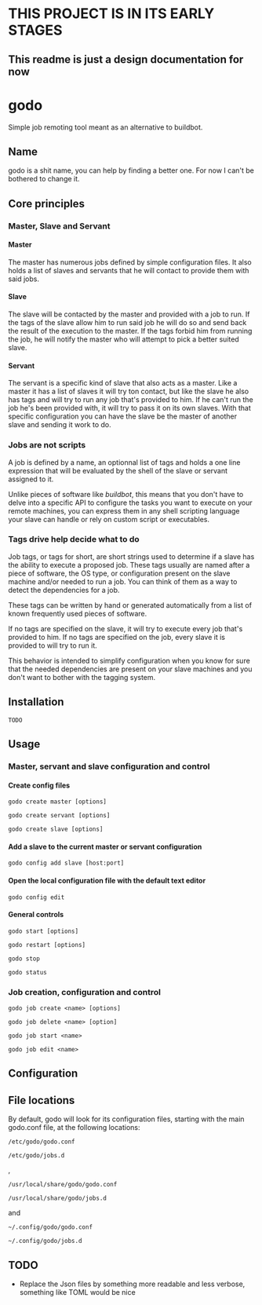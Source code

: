 # THIS PROJECT IS IN ITS EARLY STAGES

## This readme is just a design documentation for now

# godo

Simple job remoting tool meant as an alternative to buildbot.

## Name

godo is a shit name, you can help by finding a better one. For now I can't be bothered to change it.

## Core principles

### Master, Slave and Servant

#### Master

The master has numerous jobs defined by simple configuration files. It also holds a list of slaves and servants that he will contact to provide them with said jobs.

#### Slave

The slave will be contacted by the master and provided with a job to run. If the tags of the slave allow him to run said job he will do so and send back the result of the execution to the master. If the tags forbid him from running the job, he will notify the master who will attempt to pick a better suited slave.

#### Servant

The servant is a specific kind of slave that also acts as a master. Like a master it has a list of slaves it will try ton contact, but like the slave he also has tags and will try to run any job that's provided to him. If he can't run the job he's been provided with, it will try to pass it on its own slaves. With that specific configuration you can have the slave be the master of another slave and sending it work to do.

### Jobs are not scripts

A job is defined by a name, an optionnal list of tags and holds a one line expression that will be evaluated by the shell of the slave or servant assigned to it.

Unlike pieces of software like _buildbot_, this means that you don't have to delve into a specific API to configure the tasks you want to execute on your remote machines, you can express them in any shell scripting language your slave can handle or rely on custom script or executables.

### Tags drive help decide what to do

Job tags, or tags for short, are short strings used to determine if a slave has the ability to execute a proposed job. These tags usually are named after a piece of software, the OS type, or configuration present on the slave machine and/or needed to run a job. You can think of them as a way to detect the dependencies for a job.

These tags can be written by hand or generated automatically from a list of known frequently used pieces of software.

If no tags are specified on the slave, it will try to execute every job that's provided to him. If no tags are specified on the job, every slave it is provided to will try to run it.

This behavior is intended to simplify configuration when you know for sure that the needed dependencies are present on your slave machines and you don't want to bother with the tagging system.

## Installation

    TODO

## Usage

### Master, servant and slave configuration and control

#### Create config files

    godo create master [options]

    godo create servant [options]

    godo create slave [options]

#### Add a slave to the current master or servant configuration

    godo config add slave [host:port]

#### Open the local configuration file with the default text editor

    godo config edit

#### General controls

    godo start [options]

    godo restart [options]

    godo stop

    godo status

### Job creation, configuration and control

    godo job create <name> [options]

    godo job delete <name> [option]

    godo job start <name>

    godo job edit <name>

## Configuration

## File locations

By default, godo will look for its configuration files, starting with the main godo.conf file, at the following locations:

    /etc/godo/godo.conf

    /etc/godo/jobs.d

,

    /usr/local/share/godo/godo.conf

    /usr/local/share/godo/jobs.d

and

    ~/.config/godo/godo.conf
    
    ~/.config/godo/jobs.d

## TODO

- Replace the Json files by something more readable and less verbose, something like TOML would be nice
